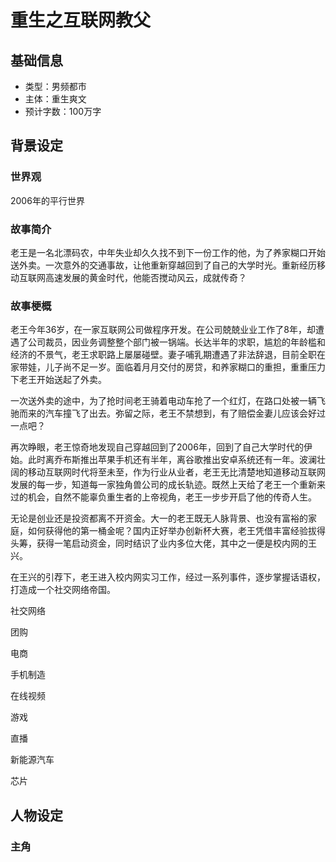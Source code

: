 # 重生之互联网教父

## 基础信息

* 类型：男频都市
* 主体：重生爽文
* 预计字数：100万字

## 背景设定

### 世界观

2006年的平行世界

### 故事简介

老王是一名北漂码农，中年失业却久久找不到下一份工作的他，为了养家糊口开始送外卖。一次意外的交通事故，让他重新穿越回到了自己的大学时光。重新经历移动互联网高速发展的黄金时代，他能否搅动风云，成就传奇？

### 故事梗概

老王今年36岁，在一家互联网公司做程序开发。在公司兢兢业业工作了8年，却遭遇了公司裁员，因业务调整整个部门被一锅端。长达半年的求职，尴尬的年龄槛和经济的不景气，老王求职路上屡屡碰壁。妻子哺乳期遭遇了非法辞退，目前全职在家带娃，儿子尚不足一岁。面临着月月交付的房贷，和养家糊口的重担，重重压力下老王开始送起了外卖。

一次送外卖的途中，为了抢时间老王骑着电动车抢了一个红灯，在路口处被一辆飞驰而来的汽车撞飞了出去。弥留之际，老王不禁想到，有了赔偿金妻儿应该会好过一点吧？

再次睁眼，老王惊奇地发现自己穿越回到了2006年，回到了自己大学时代的伊始。此时离乔布斯推出苹果手机还有半年，离谷歌推出安卓系统还有一年。波澜壮阔的移动互联网时代将至未至，作为行业从业者，老王无比清楚地知道移动互联网发展的每一步，知道每一家独角兽公司的成长轨迹。既然上天给了老王一个重新来过的机会，自然不能辜负重生者的上帝视角，老王一步步开启了他的传奇人生。

无论是创业还是投资都离不开资金。大一的老王既无人脉背景、也没有富裕的家庭，如何获得他的第一桶金呢？国内正好举办创新杯大赛，老王凭借丰富经验拔得头筹，获得一笔启动资金，同时结识了业内多位大佬，其中之一便是校内网的王兴。

在王兴的引荐下，老王进入校内网实习工作，经过一系列事件，逐步掌握话语权，打造成一个社交网络帝国。

社交网络

团购

电商

手机制造

在线视频

游戏

直播

新能源汽车

芯片



## 人物设定

### 主角

